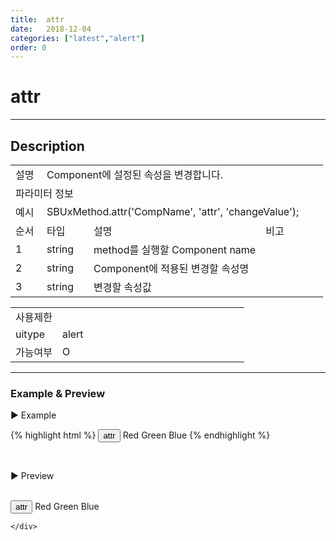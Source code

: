 ```yaml
---
title:  attr
date:   2018-12-04
categories: ["latest","alert"]
order: 0
---
```


attr
===

---

## Description

<table style="width:100%">
    <colgroup>
        <col width="10%"/>
        <col width="15%"/>
        <col width="55%"/>
        <col width="20%"/>
    </colgroup>
    <tr>
        <td class="tdTitle tdBg">설명</td>
        <td colspan="3">Component에 설정된 속성을 변경합니다.</td>
    </tr>
    <tr>
        <td class="tdTitle tdCenter tdBg" colspan="4">파라미터 정보</td>
    </tr>
    <tr>
        <td class="tdTitle tdCenter tdBg">예시</td>
        <td colspan="3">SBUxMethod.attr('CompName', 'attr', 'changeValue');</td>
    </tr>
    <tr>
        <td class="tdTitle tdCenter tdBg">순서</td>
        <td class="tdTitle tdCenter tdBg">타입</td>
        <td class="tdTitle tdCenter tdBg">설명</td>
        <td class="tdTitle tdCenter tdBg">비고</td>
    </tr>
    <tr>
        <td class="tdCenter">1</td>
        <td class="tdCenter">string</td>
        <td>method를 실행할 Component name</td>
        <td></td>
    </tr>
    <tr>
        <td class="tdCenter">2</td>
        <td class="tdCenter">string</td>
        <td>Component에 적용된 변경할 속성명</td>
        <td></td>
    </tr>
    <tr>
        <td class="tdCenter">3</td>
        <td class="tdCenter">string</td>
        <td>변경할 속성값</td>
        <td></td>
    </tr>
</table>
<table style="width:100%">
    <colgroup>
        <col width="20%"/>
        <col width="20%"/>
        <col width="20%"/>
        <col width="20%"/>
        <col width="20%"/>
    </colgroup>
    <tr>
        <td class="tdTitle tdBg tdCenter" colspan="5">사용제한</td>
    </tr>
    <tr>
        <td class="tdTitle tdBg">uitype</td>
        <td class="tdCenter">alert</td>
        <td></td>
        <td></td>
        <td></td>
    </tr>
    <tr>
        <td class="tdTitle tdBg">가능여부</td>
        <td class="tdBlue tdCenter">O</td>
        <td></td>
        <td></td>
        <td></td>
    </tr>
</table>

---
### Example & Preview

<sbux-tabs id="exTab1" name="exTab1" uitype="normal" title-target-id-array="exTab1_1" title-text-array="normal">
</sbux-tabs>
<div class="tab-content">
    <div id="exTab1_1">

▶ Example

{% highlight html %}
<input type="button" value="attr" onclick="SBUxMethod.attr('sbTagNm1', 'is-confirm', true);">
<sbux-select id="alertTest" name="alertTest" uitype="single">
    <option-item value="red">Red</option-item>
    <option-item value="green">Green</option-item>
    <option-item value="blue">Blue</option-item>
</sbux-select>
<sbux-alert id="sbIdx1" name="sbTagNm1" uitype="alert" switch-name="alertTest" case-array="{red,red,red,}^{green,green,green,}^{blue,blue,blue,}"></sbux-alert>
{% endhighlight %}

<br>

▶ Preview

<br>
<input type="button" value="attr" onclick="SBUxMethod.attr('sbTagNm1', 'is-confirm', true);">
<sbux-select id="alertTest" name="alertTest" uitype="single">
    <option-item value="red">Red</option-item>
    <option-item value="green">Green</option-item>
    <option-item value="blue">Blue</option-item>
</sbux-select>
<sbux-alert id="sbIdx1" name="sbTagNm1" uitype="alert" switch-name="alertTest" case-array="{red,red,red,}^{green,green,green,}^{blue,blue,blue,}"></sbux-alert>

    </div>
</div>